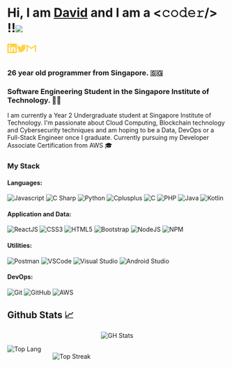 <!-- Self Introduction-->
# Hi, I am [David](https://kohhuanyin.netlify.app/) and I am a <𝚌𝚘𝚍𝚎𝚛/> !!<img src="https://media.giphy.com/media/hvRJCLFzcasrR4ia7z/giphy.gif" width="24px">


[<img align="left" alt="David | LinkedIn" width="22px" src="./assets/linkedin.svg" />][linkedin]
[<img align="left" alt="David | Twitter" width="22px" src="./assets/twitter.svg" />][twitter]
[<img align="left" alt="David | Gmail" width="22px" src="./assets/gmail.svg" />][gmail]

<br>
<br>

### 26 year old programmer from Singapore. 🇸🇬
### Software Engineering Student in the Singapore Institute of Technology. 👨‍💻


I am currently a Year 2 Undergraduate student at Singapore Institute of Technology. I'm passionate about Cloud Computing, Blockchain technology and Cybersecurity techniques and am hoping to be a Data, DevOps or a Full-Stack Engineer once I graduate. Currently pursuing my Developer Associate Certification from AWS 🎓

### My Stack

#### Languages:

![Javascript](https://img.shields.io/badge/-JavaScript-EDD222?style=flat&logo=javascript&logoColor=white)
![C Sharp](https://img.shields.io/badge/-C%20Sharp-239120?style=flat&logo=c-sharp&logoColor=white)
![Python](https://img.shields.io/badge/-Python-456888?style=flat&logo=python&logoColor=white)
![Cplusplus](https://img.shields.io/badge/-C++-0175C2?style=flat&logo=cplusplus&logoColor=white)
![C](https://img.shields.io/badge/-C%20Language-0175C2?style=flat&logo=c&logoColor=white)
![PHP](https://img.shields.io/badge/-PHP-7E7E7E?style=flat&logo=php&logoColor=white)
![Java](https://img.shields.io/badge/-Java-F89820?style=flat&logo=java&logoColor=white)
![Kotlin](https://img.shields.io/badge/-Kotlin-A9A9A9?style=flat&logo=kotlin&logoColor=purple)

#### Application and Data:

![ReactJS](https://img.shields.io/badge/-ReactJS-51CBF2?style=flat&logo=react&logoColor=white)
![CSS3](https://img.shields.io/badge/-CSS3-1572B6?style=flat&logo=css3)
![HTML5](https://img.shields.io/badge/-HTML5-E34F26?style=flat&logo=html5&logoColor=white)
![Bootstrap](https://img.shields.io/badge/-Bootstrap-563D7C?style=flat&logo=bootstrap&logoColor=white)
![NodeJS](http://img.shields.io/badge/-NodeJS-6EBF20?style=flat&logo=node.js&logoColor=white)
![NPM](https://img.shields.io/badge/-NPM-CB3837?style=flat&logo=npm&logoColor=white)


#### Utilities:

![Postman](https://img.shields.io/badge/-Postman-FF6C37?style=flat&logo=postman&logoColor=white)
![VSCode](https://img.shields.io/badge/-VSCode-007ACC?style=flat&logo=visual-studio-code&logoColor=white)
![Visual Studio](https://img.shields.io/badge/-Visual%20Studio-5C2D91?style=flat&logo=visual-studio&logoColor=white)
![Android Studio](https://img.shields.io/badge/-Android%20Studio-3DDC84?style=flat&logo=android-studio&logoColor=white)

#### DevOps:

![Git](https://img.shields.io/badge/-Git-F05032?style=flat&logo=git&logoColor=white)
![GitHub](https://img.shields.io/badge/-Github-181717?style=flat&logo=github&logoColor=white)
![AWS](https://img.shields.io/badge/-Amazon%20Web%20Services-FF9900?style=flat&logo=amazon%20aws&logoColor=white)


<!--Github stats API-->
## Github Stats 📈
<!-- GH Stats -->
<p align="center">
  <img src="https://github-readme-stats.vercel.app/api?username=alphonsekoh&show_icons=true&count_private=true&hide=stars&theme=great-gatsby" alt="GH Stats" style="width:500px;"/>
</p>


<p>
  <!-- Top Lang -->
  <img align="left" src="https://github-readme-stats.vercel.app/api/top-langs/?username=alphonsekoh&theme=great-gatsby&layout=compact&langs_count=10" alt="Top Lang" style="width:380px;"/>
  <!-- Top Streak -->
  <img align="right" src="https://github-readme-streak-stats.herokuapp.com/?user=alphonsekoh&theme=great-gatsby&hide_border=false" alt="Top Streak" style="width:400px;"/>
</p>





<!-- Constants -->
[linkedin]: https://www.linkedin.com/in/koh-huan-yin/
[gmail]: mailto:alphonsekoh@gmail.com
[twitter]: https://twitter.com/huan_xcv

